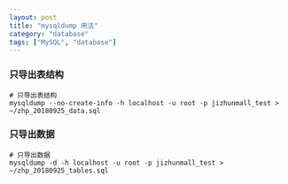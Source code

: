 ```yaml
---
layout: post
title: "mysqldump 用法"
category: "database"
tags: ["MySQL", "database"]
---
```


### 只导出表结构

```shell
# 只导出表结构
mysqldump --no-create-info -h localhost -u root -p jizhunmall_test > ~/zhp_20180925_data.sql
```

### 只导出数据

```shell
# 只导出数据
mysqldump -d -h localhost -u root -p jizhunmall_test > ~/zhp_20180925_tables.sql
```

<!-- more -->





